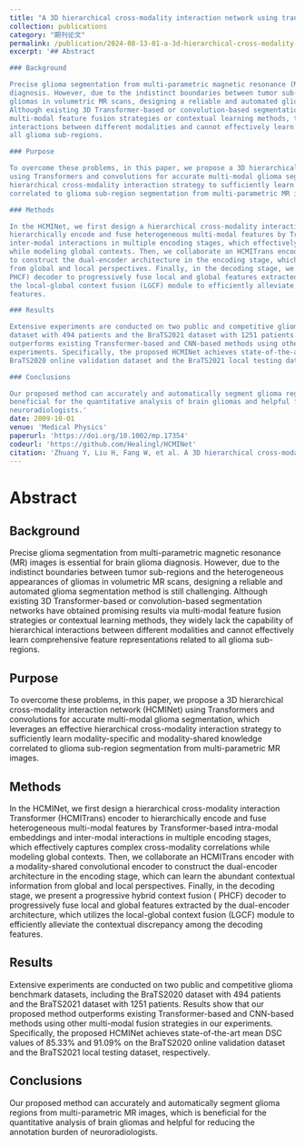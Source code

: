 ```yaml
---
title: "A 3D hierarchical cross-modality interaction network using transformers and convolutions for brain glioma segmentation in MR images"
collection: publications
category: "期刊论文"
permalink: /publication/2024-08-13-01-a-3d-hierarchical-cross-modality-interaction-network-using-transformers-and-convolutions-for-brain-glioma-segmentation-in-mr-images
excerpt: '## Abstract

### Background

Precise glioma segmentation from multi-parametric magnetic resonance (MR) images is essential for brain glioma
diagnosis. However, due to the indistinct boundaries between tumor sub-regions and the heterogeneous appearances of
gliomas in volumetric MR scans, designing a reliable and automated glioma segmentation method is still challenging.
Although existing 3D Transformer-based or convolution-based segmentation networks have obtained promising results via
multi-modal feature fusion strategies or contextual learning methods, they widely lack the capability of hierarchical
interactions between different modalities and cannot effectively learn comprehensive feature representations related to
all glioma sub-regions.

### Purpose

To overcome these problems, in this paper, we propose a 3D hierarchical cross-modality interaction network (HCMINet)
using Transformers and convolutions for accurate multi-modal glioma segmentation, which leverages an effective
hierarchical cross-modality interaction strategy to sufficiently learn modality-specific and modality-shared knowledge
correlated to glioma sub-region segmentation from multi-parametric MR images.

### Methods

In the HCMINet, we first design a hierarchical cross-modality interaction Transformer (HCMITrans) encoder to
hierarchically encode and fuse heterogeneous multi-modal features by Transformer-based intra-modal embeddings and
inter-modal interactions in multiple encoding stages, which effectively captures complex cross-modality correlations
while modeling global contexts. Then, we collaborate an HCMITrans encoder with a modality-shared convolutional encoder
to construct the dual-encoder architecture in the encoding stage, which can learn the abundant contextual information
from global and local perspectives. Finally, in the decoding stage, we present a progressive hybrid context fusion (
PHCF) decoder to progressively fuse local and global features extracted by the dual-encoder architecture, which utilizes
the local-global context fusion (LGCF) module to efficiently alleviate the contextual discrepancy among the decoding
features.

### Results

Extensive experiments are conducted on two public and competitive glioma benchmark datasets, including the BraTS2020
dataset with 494 patients and the BraTS2021 dataset with 1251 patients. Results show that our proposed method
outperforms existing Transformer-based and CNN-based methods using other multi-modal fusion strategies in our
experiments. Specifically, the proposed HCMINet achieves state-of-the-art mean DSC values of 85.33% and 91.09% on the
BraTS2020 online validation dataset and the BraTS2021 local testing dataset, respectively.

### Conclusions

Our proposed method can accurately and automatically segment glioma regions from multi-parametric MR images, which is
beneficial for the quantitative analysis of brain gliomas and helpful for reducing the annotation burden of
neuroradiologists.'
date: 2009-10-01
venue: 'Medical Physics'
paperurl: 'https://doi.org/10.1002/mp.17354'
codeurl: 'https://github.com/Healingl/HCMINet'
citation: 'Zhuang Y, Liu H, Fang W, et al. A 3D hierarchical cross‐modality interaction network using transformers and convolutions for brain glioma segmentation in MR images[J]. Medical Physics, 2024, 51(11): 8371-8389.'
---
```


# Abstract

## Background

Precise glioma segmentation from multi-parametric magnetic resonance (MR) images is essential for brain glioma
diagnosis. However, due to the indistinct boundaries between tumor sub-regions and the heterogeneous appearances of
gliomas in volumetric MR scans, designing a reliable and automated glioma segmentation method is still challenging.
Although existing 3D Transformer-based or convolution-based segmentation networks have obtained promising results via
multi-modal feature fusion strategies or contextual learning methods, they widely lack the capability of hierarchical
interactions between different modalities and cannot effectively learn comprehensive feature representations related to
all glioma sub-regions.

## Purpose

To overcome these problems, in this paper, we propose a 3D hierarchical cross-modality interaction network (HCMINet)
using Transformers and convolutions for accurate multi-modal glioma segmentation, which leverages an effective
hierarchical cross-modality interaction strategy to sufficiently learn modality-specific and modality-shared knowledge
correlated to glioma sub-region segmentation from multi-parametric MR images.

## Methods

In the HCMINet, we first design a hierarchical cross-modality interaction Transformer (HCMITrans) encoder to
hierarchically encode and fuse heterogeneous multi-modal features by Transformer-based intra-modal embeddings and
inter-modal interactions in multiple encoding stages, which effectively captures complex cross-modality correlations
while modeling global contexts. Then, we collaborate an HCMITrans encoder with a modality-shared convolutional encoder
to construct the dual-encoder architecture in the encoding stage, which can learn the abundant contextual information
from global and local perspectives. Finally, in the decoding stage, we present a progressive hybrid context fusion (
PHCF) decoder to progressively fuse local and global features extracted by the dual-encoder architecture, which utilizes
the local-global context fusion (LGCF) module to efficiently alleviate the contextual discrepancy among the decoding
features.

## Results

Extensive experiments are conducted on two public and competitive glioma benchmark datasets, including the BraTS2020
dataset with 494 patients and the BraTS2021 dataset with 1251 patients. Results show that our proposed method
outperforms existing Transformer-based and CNN-based methods using other multi-modal fusion strategies in our
experiments. Specifically, the proposed HCMINet achieves state-of-the-art mean DSC values of 85.33% and 91.09% on the
BraTS2020 online validation dataset and the BraTS2021 local testing dataset, respectively.

## Conclusions

Our proposed method can accurately and automatically segment glioma regions from multi-parametric MR images, which is
beneficial for the quantitative analysis of brain gliomas and helpful for reducing the annotation burden of
neuroradiologists.
